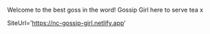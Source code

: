 Welcome to the best goss in the word! 
Gossip Girl here to serve tea x

SiteUrl='https://nc-gossip-girl.netlify.app'